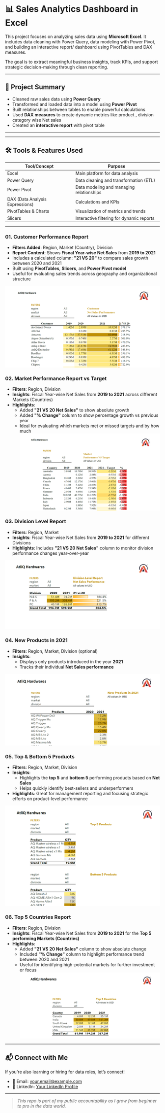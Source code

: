 # 📊 Sales Analytics Dashboard in Excel

This project focuses on analyzing sales data using **Microsoft Excel**. It includes data cleaning with Power Query, data modeling with Power Pivot, and building an interactive report/ dashboard using PivotTables and DAX measures.

The goal is to extract meaningful business insights, track KPIs, and support strategic decision-making through clean reporting.

---

## 🧾 Project Summary

- Cleaned raw sales data using **Power Query**
- Transformed and loaded data into a model using **Power Pivot**
- Built relationships between tables to enable powerful calculations
- Used **DAX measures** to create dynamic metrics like product , division category wise Net sales 
- Created an **interactive report** with  pivot table

---



---

## 🛠️ Tools & Features Used

| Tool/Concept       | Purpose                                      |
|--------------------|----------------------------------------------|
| Excel              | Main platform for data analysis              |
| Power Query        | Data cleaning and transformation (ETL)       |
| Power Pivot        | Data modeling and managing relationships     |
| DAX (Data Analysis Expressions) | Calculations and KPIs         |
| PivotTables & Charts | Visualization of metrics and trends       |
| Slicers            | Interactive filtering for dynamic reports    |

---

### 01. Customer Performance Report
- **Filters Added**: Region, Market (Country), Division
- **Report Content**: Shows **Fiscal Year-wise Net Sales** from **2019 to 2021**
- Includes a calculated column: **"21 VS 20"** to compare sales growth between 2020 and 2021
- Built using **PivotTables**, **Slicers**, and **Power Pivot model**
- Useful for evaluating sales trends across geography and organizational structure

![Customer Performance Report](https://github.com/ataulmaola/Excel-Analytics/blob/428ba8a29bbf71f810291756c1eef122f6443fee/01.png)



### 02. Market Performance Report vs Target
- **Filters**: Region, Division
- **Insights**: Fiscal Year-wise Net Sales from **2019 to 2021** across different Markets (Countries)
- **Highlights**:
  - Added **"21 VS 20 Net Sales"** to show absolute growth
  - Added **"% Change"** column to show percentage growth vs previous year
  - Ideal for evaluating which markets met or missed targets and by how much
![Market Performance Report](https://github.com/ataulmaola/Excel-Analytics/blob/9c2c49658647b25521fd59f5a056e9bad0291606/02.png)

### 03. Division Level Report
- **Filters**: Region, Market
- **Insights**: Fiscal Year-wise Net Sales from **2019 to 2021** for different Divisions
- **Highlights**: Includes **"21 VS 20 Net Sales"** column to monitor division performance changes year-over-year

![Division Level Report](https://github.com/ataulmaola/Excel-Analytics/blob/cd0ea9d3555f5c9349a402baf03581c6e9d08a58/03.png)

### 04. New Products in 2021
- **Filters**: Region, Market, Division (optional)
- **Insights**:
  - Displays only products introduced in the year **2021**
  - Tracks their individual **Net Sales performance**
 
![New Products in 2021](https://github.com/ataulmaola/Excel-Analytics/blob/56dbe1d3583b319e9e43d5a80a37dec085a21561/04.png)  

### 05. Top & Bottom 5 Products
- **Filters**: Region, Market, Division
- **Insights**:
  - Highlights the **top 5** and **bottom 5** performing products based on **Net Sales**
  - Helps quickly identify best-sellers and underperformers
- **Highlights**: Great for management reporting and focusing strategic efforts on product-level performance

![Top Bottom Products](https://github.com/ataulmaola/Excel-Analytics/blob/739c2e9c396f99c0b1dbf56811ccec990417c01a/05.png)  

### 06. Top 5 Countries Report
- **Filters**: Region, Division
- **Insights**: Fiscal Year-wise Net Sales from **2019 to 2021** for the **Top 5 performing Markets (Countries)**
- **Highlights**:
  - Added **"21 VS 20 Net Sales"** column to show absolute change
  - Included **"% Change"** column to highlight performance trend between 2020 and 2021
  - Useful for identifying high-potential markets for further investment or focus
![Top 5 Countries](https://github.com/ataulmaola/Excel-Analytics/blob/28b317d228d207ddfc5b22210eeae0a997326bec/06.png)
---

## 📬 Connect with Me

If you're also learning or hiring for data roles, let’s connect!

- 📧 Email: your.email@example.com
- 🔗 LinkedIn: [Your LinkedIn Profile](https://www.linkedin.com/in/yourname)

---

> _This repo is part of my public accountability as I grow from beginner to pro in the data world._
